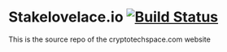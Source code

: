 # Stakelovelace.io  [![Build Status](https://travis-ci.org/cryptotechspace/cryptotechspace.com.svg?branch=master)](https://travis-ci.com/cryptotechspace/cryptotechspace.com)

This is the source repo of the cryptotechspace.com website

